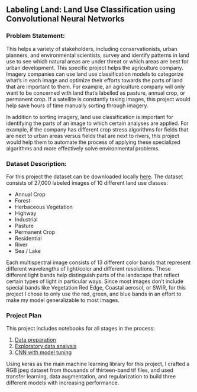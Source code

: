 ## Labeling Land: Land Use Classification using Convolutional Neural Networks

### Problem Statement:
This helps a variety of stakeholders, including conservationists, urban planners, and environmental scientists, survey and identify patterns in land use to see which natural areas are under threat or which areas are best for urban development. This specific project helps the agriculture company. Imagery companies can use land use classification models to categorize what’s in each image and optimize their efforts towards the parts of land that are important to them. For example, an agriculture company will only want to be concerned with land that’s labelled as pasture, annual crop, or permanent crop. If a satellite is constantly taking images, this project would help save hours of time manually sorting through imagery.

In addition to sorting imagery, land use classification is important for identifying the parts of an image to which certain analyses are applied. For example, if the company has different crop stress algorithms for fields that are next to urban areas versus fields that are next to rivers, this project would help them to automate the process of applying these specialized algorithms and more effectively solve environmental problems.

### Dataset Description:
For this project the dataset can be downloaded locally [here](http://madm.dfki.de/downloads). The dataset consists of 27,000 labeled images of 10 different land use classes:
- Annual Crop
- Forest
- Herbaceous Vegetation
- Highway
- Industrial
- Pasture
- Permanent Crop
- Residential
- River
- Sea / Lake

Each multispectral image consists of 13 different color bands that represent different wavelengths of light/color and different resolutions. These different light bands help distinguish parts of the landscape that reflect certain types of light in particular ways. Since most images don’t include special bands like Vegetation Red Edge, Coastal aerosol, or SWIR, for this project I chose to only use the red, green, and blue bands in an effort to make my model generalizable to most images.

### Project Plan
This project includes notebooks for all stages in the process: 
1. [Data preparation](https://github.com/sophy26/land-use-classification/0_build_rgb_dataset.ipynb)
2. [Exploratory data analysis](https://github.com/sophy26/land-use-classification/1_exploratory_data_analysis.ipynb)
3. [CNN with model tuning](https://github.com/sophy26/land-use-classification/3_cnn_tuned.ipynb)

Using keras as the main machine learning library for this project, I crafted a RGB jpeg dataset from thousands of thirteen-band tif files, and used transfer learning, data augmentation, and regularization to build three different models with increasing performance.
